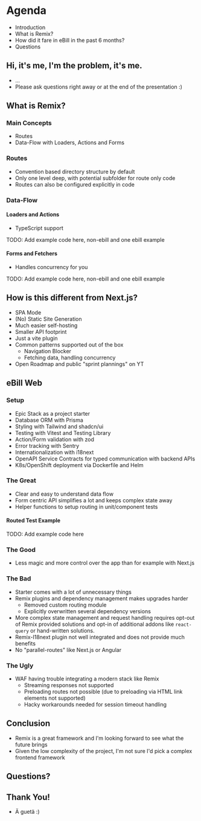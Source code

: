 # Agenda

- Introduction
- What is Remix?
- How did it fare in eBill in the past 6 months?
- Questions

## Hi, it's me, I'm the problem, it's me.

- ...
- Please ask questions right away or at the end of the presentation :)

## What is Remix?

### Main Concepts

- Routes
- Data-Flow with Loaders, Actions and Forms

### Routes

- Convention based directory structure by default
- Only one level deep, with potential subfolder for route only code
- Routes can also be configured explicitly in code

### Data-Flow

#### Loaders and Actions

- TypeScript support

TODO: Add example code here, non-ebill and one ebill example

#### Forms and Fetchers

- Handles concurrency for you

TODO: Add example code here, non-ebill and one ebill example

## How is this different from Next.js?

- SPA Mode
- (No) Static Site Generation
- Much easier self-hosting
- Smaller API footprint
- Just a vite plugin
- Common patterns supported out of the box
  - Navigation Blocker
  - Fetching data, handling concurrency
- Open Roadmap and public "sprint plannings" on YT

## eBill Web

### Setup

- Epic Stack as a project starter
- Database ORM with Prisma
- Styling with Tailwind and shadcn/ui
- Testing with Vitest and Testing Library
- Action/Form validation with zod
- Error tracking with Sentry
- Internationalization with i18next
- OpenAPI Service Contracts for typed communication with backend APIs
- K8s/OpenShift deployment via Dockerfile and Helm

### The Great

- Clear and easy to understand data flow
- Form centric API simplifies a lot and keeps complex state away
- Helper functions to setup routing in unit/component tests

#### Routed Test Example

TODO: Add example code here

### The Good

- Less magic and more control over the app than for example with Next.js

### The Bad

- Starter comes with a lot of unnecessary things
- Remix plugins and dependency management makes upgrades harder
  - Removed custom routing module
  - Explicitly overwritten several dependency versions
- More complex state management and request handling requires opt-out of Remix
  provided solutions and opt-in of additional addons like `react-query` or
  hand-written solutions.
- Remix-I18next plugin not well integrated and does not provide much benefits
- No "parallel-routes" like Next.js or Angular

### The Ugly

- WAF having trouble integrating a modern stack like Remix
  - Streaming responses not supported
  - Preloading routes not possible (due to preloading via HTML link elements not supported)
  - Hacky workarounds needed for session timeout handling

## Conclusion

- Remix is a great framework and I'm looking forward to see what the future brings
- Given the low complexity of the project, I'm not sure I'd pick a complex
  frontend framework

## Questions?

## Thank You!

- Ä guetä :)
